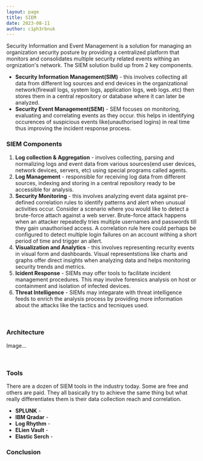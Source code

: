 ```yaml
---
layout: page
title: SIEM
date: 2023-08-11
author: c1ph3rbnuk
---
```


Security Information and Event Management is a solution for managing an organization security posture by providing a centralized platform that monitors and consolidates multiple security related events withing an orgnization's network. The SIEM solution build up from 2 key components.  
- **Security Information Management(SIM)** - this involves collecting all data from different log sources and end devices in the organizational network(firewall logs, system logs, application logs, web logs..etc) then stores them in a central repository or database where it can later be analyzed.
- **Security Event Management(SEM)** - SEM focuses on monitoring, evaluating and correlating events as they occur. this helps in identifying occurences of suspicious events like(unauthorised logins) in real time thus improving the incident response process.


### SIEM Components
1. **Log collection & Aggregation** - involves collecting, parsing and normalizing logs and event data from various sources(end user devices, network devices, servers, etc) using special programs called agents.  
2. **Log Management** - responsible for receiving log data from different sources, indexing and storing in a central repository ready to be accessible for analysis.  
3. **Security Monitoring** - this involves analyzing event data against pre-defined correlation rules to identify patterns and alert when unusual activities occur. Consider a scenario where you would like to detect a brute-force attach against a web server. Brute-force attack happens when an attacker repeatedly tries multiple usernames and passwords till they gain unauthorised access. A correlation rule here could perhaps be configured to detect multiple login failures on an account withing a short period of time and trigger an allert.   
4. **Visualization and Analytics** - this involves representing recurity events in visual form and dashboards. Visual representstions like charts and graphs offer direct insights when analyzing data and helps monitoring security trends and metrics.   
5. **Icident Response** - SIEMs may offer tools to facilitate incident management procedures. This may involve forensics analysis on host or containment and isolation of infected devices.
6. **Threat Intelligence** - SIEMs may integarate with threat intelligence feeds to enrich the analysis process by providing more information about the attacks like the tactics and tecniques used.

<br>

### Architecture

Image...

<br>

### Tools
There are a dozen of SIEM tools in the industry today. Some are free and others are paid. They all basically try to achieve the same thing but what really differentiates them is their data collection reach and correlation.

- **SPLUNK** - 
- **IBM Qradar** -
- **Log Rhythm** -
- **ELien Vault** -
- **Elastic Serch** - 

### Conclusion
